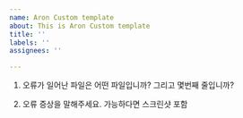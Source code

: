 ```yaml
---
name: Aron Custom template
about: This is Aron Custom template
title: ''
labels: ''
assignees: ''

---
```


1. 오류가 일어난 파일은 어떤 파일입니까? 그리고 몇번째 줄입니까?

2. 오류 증상을 말해주세요. 가능하다면 스크린샷 포함
